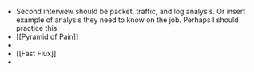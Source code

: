 - Second interview should be packet, traffic, and log analysis. Or insert example of analysis they need to know on the job. Perhaps I should practice this
- [[Pyramid of Pain]]
-
- [[Fast Flux]]
-